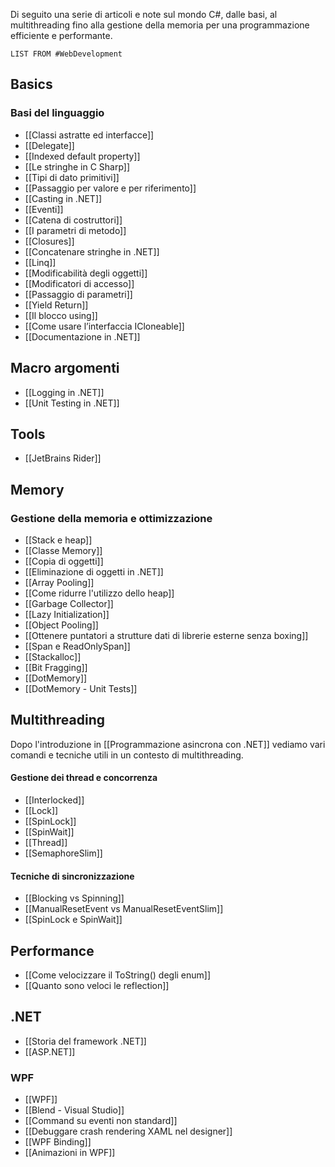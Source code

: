 Di seguito una serie di articoli e note sul mondo C#, dalle basi, al multithreading fino alla gestione della memoria per una programmazione efficiente e performante.

```dataview
LIST FROM #WebDevelopment 
```
## Basics
### Basi del linguaggio
- [[Classi astratte ed interfacce]]
- [[Delegate]]
- [[Indexed default property]]
- [[Le stringhe in C Sharp]]
- [[Tipi di dato primitivi]]
- [[Passaggio per valore e per riferimento]]
- [[Casting in .NET]]
- [[Eventi]]
- [[Catena di costruttori]]
- [[I parametri di metodo]]
- [[Closures]]
- [[Concatenare stringhe in .NET]]
- [[Linq]]
- [[Modificabilità degli oggetti]]
- [[Modificatori di accesso]]
- [[Passaggio di parametri]]
- [[Yield Return]]
- [[Il blocco using]]
- [[Come usare l’interfaccia ICloneable]]
- [[Documentazione in .NET]]

## Macro argomenti
* [[Logging in .NET]]
* [[Unit Testing in .NET]]

## Tools

* [[JetBrains Rider]]


## Memory

### Gestione della memoria e ottimizzazione
- [[Stack e heap]]
- [[Classe Memory]]
- [[Copia di oggetti]]
- [[Eliminazione di oggetti in .NET]]
- [[Array Pooling]]
- [[Come ridurre l'utilizzo dello heap]]
- [[Garbage Collector]]
- [[Lazy Initialization]]
- [[Object Pooling]]
- [[Ottenere puntatori a strutture dati di librerie esterne senza boxing]]
- [[Span e ReadOnlySpan]]
- [[Stackalloc]]
- [[Bit Fragging]]
- [[DotMemory]]
- [[DotMemory - Unit Tests]]

## Multithreading

Dopo l'introduzione in [[Programmazione asincrona con .NET]] vediamo vari comandi e tecniche utili in un contesto di multithreading.

#### Gestione dei thread e concorrenza
- [[Interlocked]]
- [[Lock]]
- [[SpinLock]]
- [[SpinWait]]
- [[Thread]]
- [[SemaphoreSlim]]

#### Tecniche di sincronizzazione
- [[Blocking vs Spinning]]
- [[ManualResetEvent vs ManualResetEventSlim]]
- [[SpinLock e SpinWait]]


## Performance

* [[Come velocizzare il ToString() degli enum]]
* [[Quanto sono veloci le reflection]]

## .NET
* [[Storia del framework .NET]]
* [[ASP.NET]]

### WPF

* [[WPF]]
* [[Blend  - Visual Studio]]
* [[Command su eventi non standard]]
* [[Debuggare crash rendering XAML nel designer]]
* [[WPF Binding]]
* [[Animazioni in WPF]]